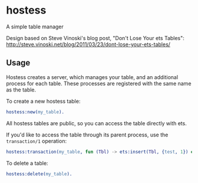 hostess
=======

A simple table manager

Design based on Steve Vinoski's blog post, "Don't Lose Your ets Tables":
http://steve.vinoski.net/blog/2011/03/23/dont-lose-your-ets-tables/

Usage
-----

Hostess creates a server, which manages your table, and an additional process
for each table. These processes are registered with the same name as the table.

To create a new hostess table:

```erlang
hostess:new(my_table).
```

All hostess tables are public, so you can access the table directly with ets.

If you'd like to access the table through its parent process, use the `transaction/1`
operation:

```erlang
hostess:transaction(my_table, fun (Tbl) -> ets:insert(Tbl, {test, 1}) end).
```

To delete a table:

```erlang
hostess:delete(my_table).
```
